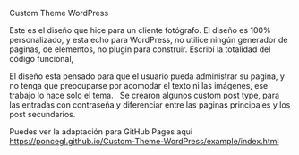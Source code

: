 Custom Theme WordPress

Este es el diseño que hice para un cliente fotógrafo.
El diseño es 100% personalizado, y esta echo para WordPress, no utilice ningún generador de paginas, de elementos, no plugin para construir. Escribí la totalidad del código funcional,  

El diseño esta pensado para que el usuario pueda administrar su pagina, y no tenga que preocuparse por acomodar el texto ni las imágenes, ese trabajo lo hace solo el tema.   Se crearon algunos custom post type, para las entradas con contraseña y diferenciar entre las paginas principales y los post secundarios.

Puedes ver la adaptación para GitHub Pages aqui
https://poncegl.github.io/Custom-Theme-WordPress/example/index.html